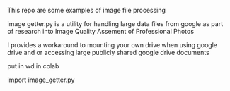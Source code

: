 This repo are some examples of image file processing

image getter.py is a utility for handling large data files from google as part of research into Image Quality Assement of Professional Photos

I provides a workaround to mounting your own drive when using google drive and or accessing large publicly shared google drive documents

put in wd in colab

import image_getter.py
 

